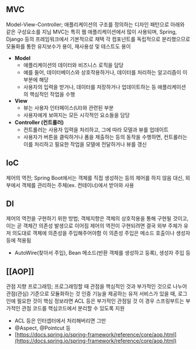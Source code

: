 ## MVC
Model-View-Controller; 애플리케이션의 구조를 정의하는 디자인 패턴으로 아래와 같은 구성요소를 지님
MVC는 특히 웹 애플리케이션에서 많이 사용되며, Spring, Django 등의 프레임워크에서 기본적으로 채택
각 컴포넌트를 독립적으로 분리했으므로 모듈화를 통한 유지보수가 용이, 재사용성 및 테스트도 용이
- **Model**
    - 애플리케이션의 데이터와 비즈니스 로직을 담당
    - 예를 들어, 데이터베이스와 상호작용하거나, 데이터를 처리하는 알고리즘이 이 부분에 해당
    - 사용자의 입력을 받거나, 데이터를 저장하거나 업데이트하는 등 애플리케이션의 핵심적인 작업을 수행
- **View**
    - 뷰는 사용자 인터페이스(UI)와 관련된 부분
    - 사용자에게 보여지는 모든 시각적인 요소들을 담당
- **Controller (컨트롤러)**
    - 컨트롤러는 사용자 입력을 처리하고, 그에 따라 모델과 뷰를 업데이트
    - 사용자가 버튼을 클릭하거나 폼을 제출하는 등의 동작을 수행하면, 컨트롤러는 이를 처리하고 필요한 작업을 모델에 전달하거나 뷰를 갱신

## IoC
제어의 역전;
Spring Boot에서는 객체를 직접 생성하는 등의 제어를 하지 않음
대신, 외부에서 객체를 관리하는 주체(ex. 컨테이너)에서 받아와 사용

## DI
제어의 역전을 구현하기 위한 방법;
객체지향은 객체의 상호작용을 통해 구현될 것이고, 이는 곧 객체간 의존성 발생으로 이어짐
제어의 역전이 구현되려면 결국 외부 주체가 유저 의도대로 객체에 의존성을 주입해주어야함
이 의존성 주입은 메소드 호출이나 생성자 등에 적용됨
- AutoWire(찾아서 주입), Bean 메소드(반환 객체를 생성하고 등록), 생성자 주입 등

## [[AOP]]
관점 지향 프로그래밍;
프로그래밍할 때 관점을 핵심적인 것과 부가적인 것으로 나누어 관점(관심) 기준으로 모듈화하는 것
인증 기능을 제공하는 유저 서비스가 있을 때, 로그인에 필요한 것이 핵심 정보라면 ACL 등은 부가적인 관점일 것
이 경우 스프링부트는 부가적인 관점 코드를 핵심코드에서 분리할 수 있도록 지원
- ACL 등은 인터셉터에서 처리해버리면 그만
- @Aspect, @Pointcut 등
- [https://docs.spring.io/spring-framework/reference/core/aop.html](https://docs.spring.io/spring-framework/reference/core/aop.html)